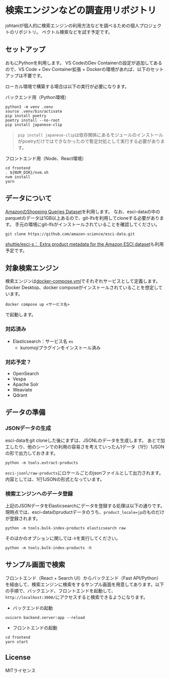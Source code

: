 # 検索エンジンなどの調査用リポジトリ

johtaniが個人的に検索エンジンの利用方法などを調べるための個人プロジェクトのリポジトリ。
ベクトル検索などを試す予定です。

## セットアップ

おもにPythonを利用します。
VS CodeのDev Containerの設定が追加してあるので、VS Code + Dev Container拡張 + Dockerの環境があれば、以下のセットアップは不要です。

ローカル環境で構築する場合は以下の実行が必要になります。

バックエンド用（Python環境）
```
python3 -m venv .venv
source .venv/bin/activate
pip install poetry
poetry install --no-root
pip install japanese-clip
```

> `pip install japanese-clip`は依存関係にあるモジュールのインストールがpoetryだけではできなかったので暫定対処として実行する必要があります。

フロントエンド用（Node、React環境）
```
cd frontend
. ${NVM_DIR}/nvm.sh
nvm install
yarn
```

## データについて

[AmazonのShopping Queries Dataset](https://github.com/amazon-science/esci-data)を利用します。
なお、esci-dataの中のparquetのデータは1GB以上あるので、git-lfsを利用してcloneする必要があります。
手元の環境にgit-lfsがインストールされていることを確認してください。

```
git clone https://github.com/amazon-science/esci-data.git
```

[shuttie/esci-s： Extra product metadata for the Amazon ESCI dataset](https://github.com/shuttie/esci-s)も利用予定です。

## 対象検索エンジン

検索エンジンは[docker-compose.yml](./docker-compose.yml)でそれぞれサービスとして定義します。
Docker Desktop、docker composeがインストールされていることを想定しています。

```
docker compose up <サービス名>
```

で起動します。

### 対応済み

* Elasticsearch：サービス名 `es`
  * kuromojiプラグインをインストール済み

### 対応予定？ 
 
* OpenSearch
* Vespa
* Apache Solr
* Weaviate
* Qdrant

## データの準備 

### JSONデータの生成

esci-dataをgit cloneした後にまずは、JSONLのデータを生成します。
あとで加工したり、他のシーンでの利用の容易さを考えていったん1データ（1行）1JSONの形で出力しておきます。

```
python -m tools.extract-products
```

`esci-jsonl/raw-products`にロケールごとのjsonファイルとして出力されます。内容としては、1行1JSONの形式となっています。


### 検索エンジンへのデータ登録

上記のJSONデータをElasticsearchにデータを登録する処理は以下の通りです。
現時点では、esci-dataのpruductデータのうち、`product_locale=jp`のものだけが登録されます。

```
python -m tools.bulk-index-products elasticsearch raw
```

そのほかのオプションに関しては`-h`を実行してください。

```
python -m tools.bulk-index-products -h
```

## サンプル画面で検索

フロントエンド（React + Search UI）からバックエンド（Fast API/Python）を経由して、検索エンジンに検索をするサンプル画面を用意してあります。以下の手順で、バックエンド、フロントエンドを起動して、`http://localhost:3000/`にアクセスすると検索できるようになります。


* バックエンドの起動
```
uvicorn backend.server:app --reload
```

* フロントエンドの起動
```
cd frontend
yarn start
```

## License

MITライセンス
